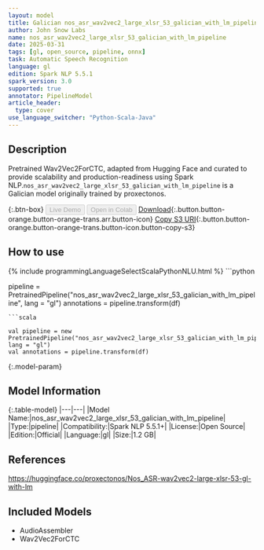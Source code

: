 ```yaml
---
layout: model
title: Galician nos_asr_wav2vec2_large_xlsr_53_galician_with_lm_pipeline pipeline Wav2Vec2ForCTC from proxectonos
author: John Snow Labs
name: nos_asr_wav2vec2_large_xlsr_53_galician_with_lm_pipeline
date: 2025-03-31
tags: [gl, open_source, pipeline, onnx]
task: Automatic Speech Recognition
language: gl
edition: Spark NLP 5.5.1
spark_version: 3.0
supported: true
annotator: PipelineModel
article_header:
  type: cover
use_language_switcher: "Python-Scala-Java"
---
```


## Description

Pretrained Wav2Vec2ForCTC, adapted from Hugging Face and curated to provide scalability and production-readiness using Spark NLP.`nos_asr_wav2vec2_large_xlsr_53_galician_with_lm_pipeline` is a Galician model originally trained by proxectonos.

{:.btn-box}
<button class="button button-orange" disabled>Live Demo</button>
<button class="button button-orange" disabled>Open in Colab</button>
[Download](https://s3.amazonaws.com/auxdata.johnsnowlabs.com/public/models/nos_asr_wav2vec2_large_xlsr_53_galician_with_lm_pipeline_gl_5.5.1_3.0_1743425500246.zip){:.button.button-orange.button-orange-trans.arr.button-icon}
[Copy S3 URI](s3://auxdata.johnsnowlabs.com/public/models/nos_asr_wav2vec2_large_xlsr_53_galician_with_lm_pipeline_gl_5.5.1_3.0_1743425500246.zip){:.button.button-orange.button-orange-trans.button-icon.button-copy-s3}

## How to use



<div class="tabs-box" markdown="1">
{% include programmingLanguageSelectScalaPythonNLU.html %}
```python

pipeline = PretrainedPipeline("nos_asr_wav2vec2_large_xlsr_53_galician_with_lm_pipeline", lang = "gl")
annotations =  pipeline.transform(df)   

```
```scala

val pipeline = new PretrainedPipeline("nos_asr_wav2vec2_large_xlsr_53_galician_with_lm_pipeline", lang = "gl")
val annotations = pipeline.transform(df)

```
</div>

{:.model-param}
## Model Information

{:.table-model}
|---|---|
|Model Name:|nos_asr_wav2vec2_large_xlsr_53_galician_with_lm_pipeline|
|Type:|pipeline|
|Compatibility:|Spark NLP 5.5.1+|
|License:|Open Source|
|Edition:|Official|
|Language:|gl|
|Size:|1.2 GB|

## References

https://huggingface.co/proxectonos/Nos_ASR-wav2vec2-large-xlsr-53-gl-with-lm

## Included Models

- AudioAssembler
- Wav2Vec2ForCTC